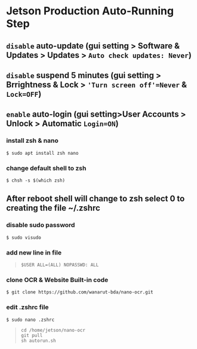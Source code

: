 # Jetson Production Auto-Running Step
## `disable` auto-update (gui setting > Software & Updates > Updates > `Auto check updates: Never`)
## `disable` suspend 5 minutes (gui setting > Brrightness & Lock > `'Turn screen off'=Never` & `Lock=OFF`)
## `enable` auto-login (gui setting>User Accounts > Unlock > Automatic `Login=ON`)
### install zsh & nano
`$ sudo apt install zsh nano`
### change default shell to zsh
`$ chsh -s $(which zsh)` <br>
## After reboot shell will change to zsh select 0 to creating the file ~/.zshrc
### disable sudo password
`$ sudo visudo` <br>
### add new line in file
>`$USER ALL=(ALL) NOPASSWD: ALL`

<!-- # Allow members of group sudo to execute any command
#%sudo  ALL=(ALL:ALL) ALL
%sudo ALL=(ALL) NOPASSWD:ALL
# See sudoers(5) for more information on "#include" directives: -->

### clone OCR & Website Built-in code
`$ git clone https://github.com/wanarut-bda/nano-ocr.git`
### edit .zshrc file
`$ sudo nano .zshrc`
>`cd /home/jetson/nano-ocr` <br>
`git pull` <br>
`sh autorun.sh`